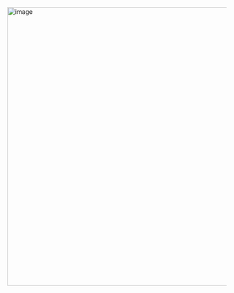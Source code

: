 <img width="1348" height="642" alt="image" src="https://github.com/user-attachments/assets/3d3154fd-c689-44b1-8713-2cf1e8cc6f72" />
